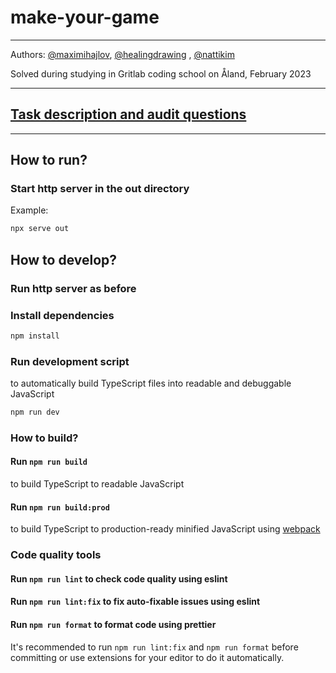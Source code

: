 # make-your-game

---

Authors: [@maximihajlov](https://github.com/maximihajlov), [@healingdrawing](https://github.com/healingdrawing)
, [@nattikim](https://github.com/nattikim)

Solved during studying in Gritlab coding school on Åland, February 2023

---

## [Task description and audit questions](https://github.com/01-edu/public/tree/master/subjects/make-your-game)

---

## How to run?

### Start http server in the out directory

Example:

```bash
npx serve out
```

## How to develop?

### Run http server as before

### Install dependencies

```bash
npm install
```

### Run development script

to automatically build TypeScript files into readable and debuggable JavaScript

```bash
npm run dev
```

### How to build?

#### Run `npm run build`

to build TypeScript to readable JavaScript

#### Run `npm run build:prod`

to build TypeScript to production-ready minified JavaScript using [webpack](https://webpack.js.org/)

### Code quality tools

#### Run `npm run lint` to check code quality using eslint

#### Run `npm run lint:fix` to fix auto-fixable issues using eslint

#### Run `npm run format` to format code using prettier

It's recommended to run `npm run lint:fix` and `npm run format` before committing
or use extensions for your editor to do it automatically.
